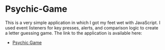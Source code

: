 # Psychic-Game

This is a very simple application in which I got my feet wet with JavaScript.  I used event listeners for key presses, alerts, and comparison logic to create a letter guessing game.  The link to the application is available here:

* [Psychic Game](https://slimzim.github.io/Psychic-Game/)
